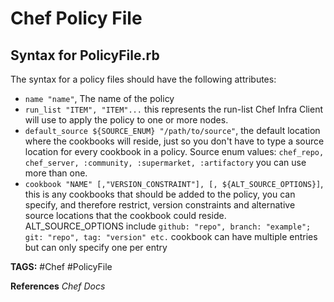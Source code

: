 # Chef Policy File

## Syntax for PolicyFile.rb

The syntax for a policy files should have the following attributes:

* `name "name"`, The name of the policy
* `run_list "ITEM", "ITEM"...` this represents the run-list Chef Infra Client will use to apply the policy to one or more nodes.
* `default_source ${SOURCE_ENUM} "/path/to/source"`, the default location where the cookbooks will reside, just so you don't have to type a source location for every cookbook in a policy. Source enum values: `chef_repo, chef_server, :community, :supermarket, :artifactory` you can use more than one.
* `cookbook "NAME" [,"VERSION_CONSTRAINT"], [, ${ALT_SOURCE_OPTIONS}]`, this is any cookbooks that should be added to the policy, you can specify, and therefore restrict, version constraints and alternative source locations that the cookbook could reside. ALT_SOURCE_OPTIONS include `github: "repo", branch: "example"; git: "repo", tag: "version" etc.` cookbook can have multiple entries but can only specify one per entry


__TAGS:__
#Chef #PolicyFile

__References__
_Chef Docs_
